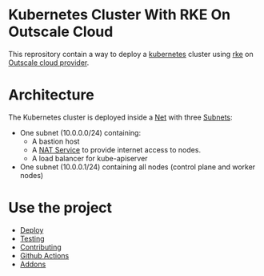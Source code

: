# Kubernetes Cluster With RKE On Outscale Cloud

This reprository contain a way to deploy a [kubernetes](https://kubernetes.io/) cluster using [rke](https://rancher.com/docs/rke/) on [Outscale cloud provider](https://outscale.com/).

# Architecture

The Kubernetes cluster is deployed inside a [Net](https://wiki.outscale.net/display/EN/About+VPCs) with three [Subnets](https://wiki.outscale.net/display/EN/Getting+Information+About+Your+Subnets):
- One subnet (10.0.0.0/24) containing:
  - A bastion host
  - A [NAT Service](https://wiki.outscale.net/display/EN/About+NAT+Gateways) to provide internet access to nodes.
  - A load balancer for kube-apiserver
- One subnet (10.0.0.1/24) containing all nodes (control plane and worker nodes)

# Use the project

- [Deploy](deploy.md)
- [Testing](testing.md)
- [Contributing](contributing.md)
- [Github Actions](githubaction.md)
- [Addons](../addons/)